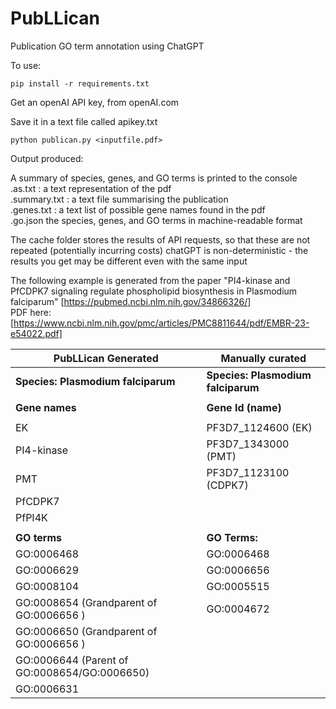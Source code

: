 # PubLLican
Publication GO term annotation using ChatGPT

To use:

    pip install -r requirements.txt

Get an openAI API key, from openAI.com 

Save it in a text file called apikey.txt

    python publican.py <inputfile.pdf>

Output produced:

A summary of species, genes, and GO terms is printed to the console  
<inputfile>.as.txt : a text representation of the pdf  
<inputfile>.summary.txt : a text file summarising the publication  
<inputfile>.genes.txt : a text list of possible gene names found in the pdf  
<inputfile>.go.json the species, genes, and GO terms in machine-readable format  

The cache folder stores the results of API requests, so that these are not repeated (potentially incurring costs)
chatGPT is non-deterministic - the results you get may be different even with the same input

The following example is generated from the paper
"PI4-kinase and PfCDPK7 signaling regulate phospholipid biosynthesis in Plasmodium falciparum"
[https://pubmed.ncbi.nlm.nih.gov/34866326/]  
PDF here: [https://www.ncbi.nlm.nih.gov/pmc/articles/PMC8811644/pdf/EMBR-23-e54022.pdf]  

| PubLLican Generated                          | Manually curated                   |
|----------------------------------------------|------------------------------------|
| **Species: Plasmodium falciparum**           | **Species: Plasmodium falciparum** |
|                                              |                                    |
| **Gene names**                               | **Gene Id (name)**                 |
|                                              |                                    |
| EK                                           | PF3D7_1124600 (EK)                 |
| PI4-kinase                                   | PF3D7_1343000 (PMT)                |
| PMT                                          | PF3D7_1123100 (CDPK7)              |
| PfCDPK7                                      |                                    |
| PfPI4K                                       |                                    |
|                                              |                                    |
| **GO terms**                                 | **GO Terms:**                      |
| GO:0006468                                   | GO:0006468                         |
| GO:0006629                                   | GO:0006656                         |
| GO:0008104                                   | GO:0005515                         |
| GO:0008654 (Grandparent of GO:0006656 )      | GO:0004672                         |
| GO:0006650 (Grandparent of GO:0006656 )      |                                    |
| GO:0006644 (Parent of GO:0008654/GO:0006650) |                                    |
| GO:0006631                                   |                                    |
